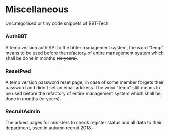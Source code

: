 # Miscellaneous
Uncategorised or tiny code snippets of BBT-Tech

### AuthBBT

A temp version auth API to the bbter management system, the word "temp" means to be used before the refactory of entire management system which shall be done in months ~~(or years)~~.

### ResetPwd

A temp version password reset page, in case of some member forgets their password and didn't set an email address.
The word "temp" still means to be used before the refactory of entire management system which shall be done in months ~~(or years)~~.

### RecruitAdmin

The added pages for ministers to check register status and all data to their department, used in autumn recruit 2018.